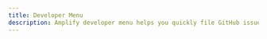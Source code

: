 ```yaml
---
title: Developer Menu
description: Amplify developer menu helps you quickly file GitHub issues with critical information (environment and device information) automatically added to the issue description. Learn how to setup, activate, and use the developer menu.
---
```


<inline-fragment platform="ios" src="~/lib/debugging/fragments/native_common/dev-menu/common.md"></inline-fragment>
<inline-fragment platform="android" src="~/lib/debugging/fragments/native_common/dev-menu/common.md"></inline-fragment>
